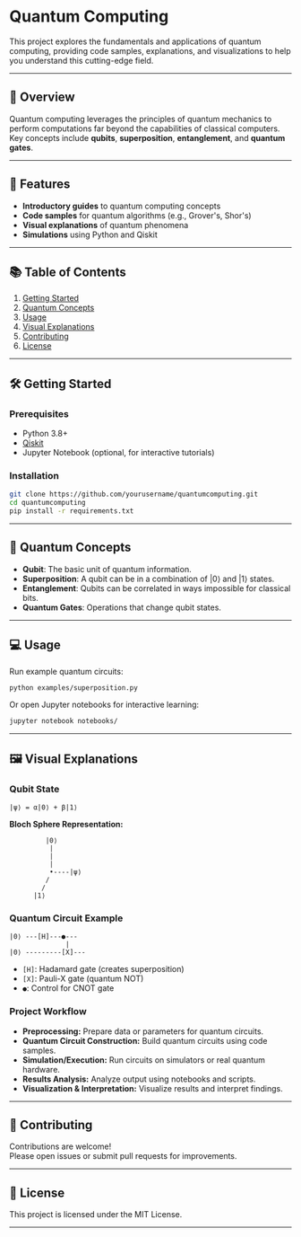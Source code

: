 
# Quantum Computing

This project explores the fundamentals and applications of quantum computing, providing code samples, explanations, and visualizations to help you understand this cutting-edge field.

---

## 🚀 Overview

Quantum computing leverages the principles of quantum mechanics to perform computations far beyond the capabilities of classical computers.  
Key concepts include **qubits**, **superposition**, **entanglement**, and **quantum gates**.

---

## 🧩 Features

- **Introductory guides** to quantum computing concepts
- **Code samples** for quantum algorithms (e.g., Grover's, Shor's)
- **Visual explanations** of quantum phenomena
- **Simulations** using Python and Qiskit

---

## 📚 Table of Contents

1. [Getting Started](#getting-started)
2. [Quantum Concepts](#quantum-concepts)
3. [Usage](#usage)
4. [Visual Explanations](#visual-explanations)
5. [Contributing](#contributing)
6. [License](#license)

---

## 🛠️ Getting Started

### Prerequisites

- Python 3.8+
- [Qiskit](https://qiskit.org/)
- Jupyter Notebook (optional, for interactive tutorials)

### Installation

```bash
git clone https://github.com/yourusername/quantumcomputing.git
cd quantumcomputing
pip install -r requirements.txt
```

---

## 🧠 Quantum Concepts

- **Qubit**: The basic unit of quantum information.
- **Superposition**: A qubit can be in a combination of |0⟩ and |1⟩ states.
- **Entanglement**: Qubits can be correlated in ways impossible for classical bits.
- **Quantum Gates**: Operations that change qubit states.

---

## 💻 Usage

Run example quantum circuits:

```bash
python examples/superposition.py
```

Or open Jupyter notebooks for interactive learning:

```bash
jupyter notebook notebooks/
```

---

## 🖼️ Visual Explanations

### Qubit State

```
|ψ⟩ = α|0⟩ + β|1⟩
```

**Bloch Sphere Representation:**

```
         |0⟩
          |
          |
          |
          •----|ψ⟩
         /
        /
      |1⟩
```

### Quantum Circuit Example

```
|0⟩ ---[H]---●---
              |
|0⟩ ---------[X]---
```
- `[H]`: Hadamard gate (creates superposition)
- `[X]`: Pauli-X gate (quantum NOT)
- `●`: Control for CNOT gate

### Project Workflow

- **Preprocessing:** Prepare data or parameters for quantum circuits.
- **Quantum Circuit Construction:** Build quantum circuits using code samples.
- **Simulation/Execution:** Run circuits on simulators or real quantum hardware.
- **Results Analysis:** Analyze output using notebooks and scripts.
- **Visualization & Interpretation:** Visualize results and interpret findings.

---

## 🤝 Contributing

Contributions are welcome!  
Please open issues or submit pull requests for improvements.

---

## 📄 License

This project is licensed under the MIT License.

---
